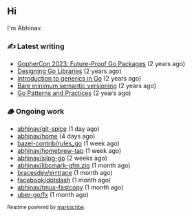 ## Hi

I'm Abhinav.

### ✍️ Latest writing


- [GopherCon 2023: Future-Proof Go Packages](https://abhinavg.net/2023/09/27/future-proof-packages/) (2 years ago)
- [Designing Go Libraries](https://abhinavg.net/2022/12/06/designing-go-libraries/) (2 years ago)
- [Introduction to generics in Go](https://abhinavg.net/2022/11/23/generics-intro/) (2 years ago)
- [Bare minimum semantic versioning](https://abhinavg.net/2022/11/07/semver/) (2 years ago)
- [Go Patterns and Practices](https://abhinavg.net/2022/09/19/go-patterns-and-practices-talk/) (2 years ago)

### 🪵 Ongoing work


- [abhinav/git-spice](https://github.com/abhinav/git-spice) (1 day ago)
- [abhinav/home](https://github.com/abhinav/home) (4 days ago)
- [bazel-contrib/rules_go](https://github.com/bazel-contrib/rules_go) (1 week ago)
- [abhinav/homebrew-tap](https://github.com/abhinav/homebrew-tap) (1 week ago)
- [abhinav/silog-go](https://github.com/abhinav/silog-go) (2 weeks ago)
- [abhinav/libcmark-gfm.zig](https://github.com/abhinav/libcmark-gfm.zig) (1 month ago)
- [bracesdev/errtrace](https://github.com/bracesdev/errtrace) (1 month ago)
- [facebook/dotslash](https://github.com/facebook/dotslash) (1 month ago)
- [abhinav/tmux-fastcopy](https://github.com/abhinav/tmux-fastcopy) (1 month ago)
- [uber-go/fx](https://github.com/uber-go/fx) (1 month ago)

<sub>Readme powered by [markscribe](https://github.com/muesli/markscribe).</sub>
